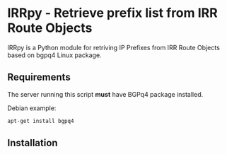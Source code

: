 # IRRpy - Retrieve prefix list from IRR Route Objects

IRRpy is a Python module for retriving IP Prefixes from IRR Route Objects based on bgpq4 Linux package.

## Requirements

The server running this script **must** have BGPq4 package installed.

Debian example:

```bash
apt-get install bgpq4
```

## Installation
